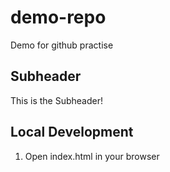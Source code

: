 # demo-repo

Demo for github practise

## Subheader

This is the Subheader!


## Local Development

1. Open index.html in your browser